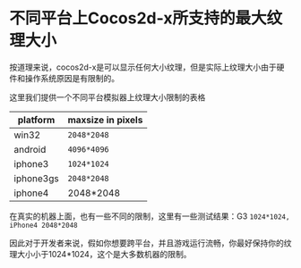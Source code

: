 # 不同平台上Cocos2d-x所支持的最大纹理大小 #

按道理来说，cocos2d-x是可以显示任何大小纹理，但是实际上纹理大小由于硬件和操作系统原因是有限制的。 

这里我们提供一个不同平台模拟器上纹理大小限制的表格 

|platform | maxsize in pixels|
|----------- | -----------|
|win32 | `2048*2048`  |
|android |  `4096*4096` | 
|iphone3 | `1024*1024`  |
|iphone3gs | `2048*2048`  |
|iphone4 | 2048*2048  |

在真实的机器上面，也有一些不同的限制，这里有一些测试结果：G3 `1024*1024, iPhone4 2048*2048` 

因此对于开发者来说，假如你想要跨平台，并且游戏运行流畅，你最好保持你的纹理大小小于1024*1024，这个是大多数机器的限制。
